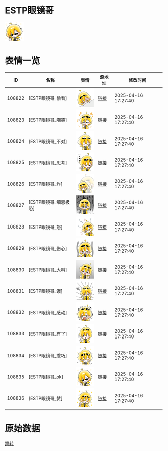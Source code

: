 # ESTP眼镜哥

<img src="./cover.png" height="60" alt="cover" />

# 表情一览

|ID|名称|表情|源地址|修改时间|
|----|----|----|----|----|
|108822|[ESTP眼镜哥_偷看]|<img src="./pic/108822_%5BESTP眼镜哥_偷看%5D.png" height="60" alt="偷看"/>|[链接](https://i0.hdslb.com/bfs/garb/2de48fb5171dc3e14b7792a6830894e3b00d43b9.png)|2025-04-16 17:27:40|
|108823|[ESTP眼镜哥_嘲笑]|<img src="./pic/108823_%5BESTP眼镜哥_嘲笑%5D.png" height="60" alt="嘲笑"/>|[链接](https://i0.hdslb.com/bfs/garb/f871031d6f61738119853889fd5f1b33b20dc160.png)|2025-04-16 17:27:40|
|108824|[ESTP眼镜哥_不对]|<img src="./pic/108824_%5BESTP眼镜哥_不对%5D.png" height="60" alt="不对"/>|[链接](https://i0.hdslb.com/bfs/garb/aae6de85616f006fbf915de9b51fed162ccb2a9b.png)|2025-04-16 17:27:40|
|108825|[ESTP眼镜哥_思考]|<img src="./pic/108825_%5BESTP眼镜哥_思考%5D.png" height="60" alt="思考"/>|[链接](https://i0.hdslb.com/bfs/garb/ab47db849de186318c2414c17376c93bd0d1a877.png)|2025-04-16 17:27:40|
|108826|[ESTP眼镜哥_炸]|<img src="./pic/108826_%5BESTP眼镜哥_炸%5D.png" height="60" alt="炸"/>|[链接](https://i0.hdslb.com/bfs/garb/55b8b3f774da8c7e99770c7dc7b8824ffdad7d40.png)|2025-04-16 17:27:40|
|108827|[ESTP眼镜哥_细思极恐]|<img src="./pic/108827_%5BESTP眼镜哥_细思极恐%5D.png" height="60" alt="细思极恐"/>|[链接](https://i0.hdslb.com/bfs/garb/4396d6892a512153830288380034b218803a65ee.png)|2025-04-16 17:27:40|
|108828|[ESTP眼镜哥_怒]|<img src="./pic/108828_%5BESTP眼镜哥_怒%5D.png" height="60" alt="怒"/>|[链接](https://i0.hdslb.com/bfs/garb/31e19e43fae0b7b0072f73034a308b7f395d37f3.png)|2025-04-16 17:27:40|
|108829|[ESTP眼镜哥_伤心]|<img src="./pic/108829_%5BESTP眼镜哥_伤心%5D.png" height="60" alt="伤心"/>|[链接](https://i0.hdslb.com/bfs/garb/826fda087790bcd15550ad965335cedfff2959a9.png)|2025-04-16 17:27:40|
|108830|[ESTP眼镜哥_大叫]|<img src="./pic/108830_%5BESTP眼镜哥_大叫%5D.png" height="60" alt="大叫"/>|[链接](https://i0.hdslb.com/bfs/garb/a65e0878a2dac5b66c494819213a9fe5b733f5b4.png)|2025-04-16 17:27:40|
|108831|[ESTP眼镜哥_饿]|<img src="./pic/108831_%5BESTP眼镜哥_饿%5D.png" height="60" alt="饿"/>|[链接](https://i0.hdslb.com/bfs/garb/21dc2a1b9e9d68b7ad9c34c95bcecd3dd349a7d4.png)|2025-04-16 17:27:40|
|108832|[ESTP眼镜哥_感动]|<img src="./pic/108832_%5BESTP眼镜哥_感动%5D.png" height="60" alt="感动"/>|[链接](https://i0.hdslb.com/bfs/garb/f63b144aa52d1e0f2f1262364a2b63e0df60eeb5.png)|2025-04-16 17:27:40|
|108833|[ESTP眼镜哥_有了]|<img src="./pic/108833_%5BESTP眼镜哥_有了%5D.png" height="60" alt="有了"/>|[链接](https://i0.hdslb.com/bfs/garb/524fa7d6666326760d908dd3ae4e0661e9b558be.png)|2025-04-16 17:27:40|
|108834|[ESTP眼镜哥_乖巧]|<img src="./pic/108834_%5BESTP眼镜哥_乖巧%5D.png" height="60" alt="乖巧"/>|[链接](https://i0.hdslb.com/bfs/garb/2f222406439dc1f945fc46115fcce85d6c7be615.png)|2025-04-16 17:27:40|
|108835|[ESTP眼镜哥_ok]|<img src="./pic/108835_%5BESTP眼镜哥_ok%5D.png" height="60" alt="ok"/>|[链接](https://i0.hdslb.com/bfs/garb/cccb0377c0e2f59bbc3279add321db10005599bb.png)|2025-04-16 17:27:40|
|108836|[ESTP眼镜哥_赞]|<img src="./pic/108836_%5BESTP眼镜哥_赞%5D.png" height="60" alt="赞"/>|[链接](https://i0.hdslb.com/bfs/garb/57c7dec68d4d4ee1d4a945a79dc75e171a96999e.png)|2025-04-16 17:27:40|

# 原始数据

[跳转](./raw.json)

